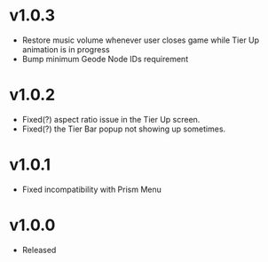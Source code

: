 # v1.0.3

* Restore music volume whenever user closes game while Tier Up animation is in progress
* Bump minimum Geode Node IDs requirement

# v1.0.2

* Fixed(?) aspect ratio issue in the Tier Up screen.
* Fixed(?) the Tier Bar popup not showing up sometimes.

# v1.0.1

* Fixed incompatibility with Prism Menu

# v1.0.0

* Released